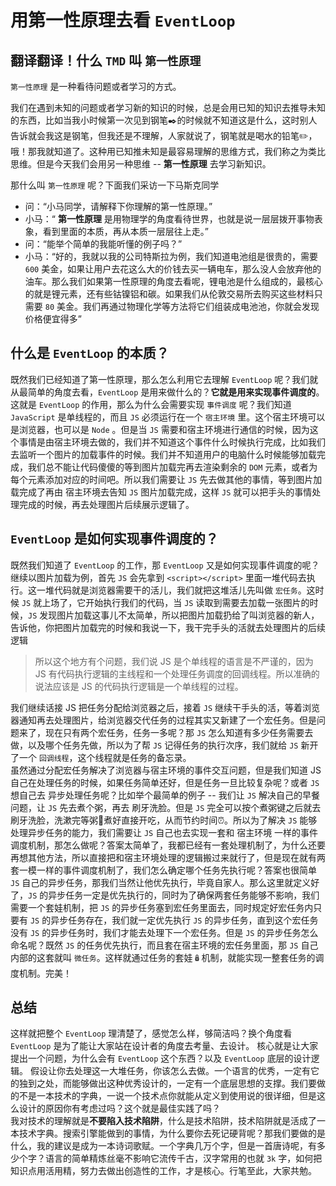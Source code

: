 # 用第一性原理去看 `EventLoop`

## 翻译翻译！什么 `TMD` 叫 `第一性原理`

`第一性原理` 是一种看待问题或者学习的方式。  

我们在遇到未知的问题或者学习新的知识的时候，总是会用已知的知识去推导未知的东西，比如当我小时候第一次见到钢笔✒️的时候就不知道这是什么，这时别人告诉就会我这是钢笔，但我还是不理解，人家就说了，钢笔就是喝水的铅笔✏️，哦！那我就知道了。这种用已知推未知是最容易理解的思维方式，我们称之为类比思维。但是今天我们会用另一种思维 -- **第一性原理** 去学习新知识。

那什么叫 `第一性原理` 呢？下面我们采访一下马斯克同学

- 问：“小马同学，请解释下你理解的第一性原理。”
- 小马：“ **第一性原理** 是用物理学的角度看待世界，也就是说一层层拨开事物表象，看到里面的本质，再从本质一层层往上走。”
- 问：“能举个简单的我能听懂的例子吗？”
- 小马：“好的，我就以我的公司特斯拉为例，我们知道电池组是很贵的，需要 `600` 美金，如果让用户去花这么大的价钱去买一辆电车，那么没人会放弃他的油车。那么我们如果第一性原理的角度去看呢，锂电池是什么组成的，最核心的就是锂元素，还有些钴镍铝和碳。如果我们从伦敦交易所去购买这些材料只需要 `80` 美金。我们再通过物理化学等方法将它们组装成电池池，你就会发现价格便宜得多”

## 什么是 `EventLoop` 的本质？

既然我们已经知道了第一性原理，那么怎么利用它去理解 `EventLoop` 呢？我们就从最简单的角度去看，`EventLoop` 是用来做什么的？**它就是用来实现事件调度的**。  
这就是 `EventLoop` 的作用，那么为什么会需要实现 `事件调度` 呢？我们知道 `JavaScript` 是单线程的，而且 `JS` 必须运行在一个 `宿主环境` 里。这个宿主环境可以是浏览器，也可以是 `Node` 。但是当 `JS` 需要和宿主环境进行通信的时候，因为这个事情是由宿主环境去做的，我们并不知道这个事件什么时候执行完成，比如我们去监听一个图片的加载事件的时候。我们并不知道用户的电脑什么时候能够加载完成，我们总不能让代码傻傻的等到图片加载完再去渲染剩余的 `DOM` 元素，或者为每个元素添加对应的时间吧。所以我们需要让 `JS` 先去做其他的事情，等到图片加载完成了再由 宿主环境去告知 `JS` 图片加载完成，这样 `JS` 就可以把手头的事情处理完成的时候，再去处理图片后续展示逻辑了。

## `EventLoop` 是如何实现事件调度的？

既然我们知道了 `EventLoop` 的工作，那 `EventLoop` 又是如何实现事件调度的呢？继续以图片加载为例，首先 `JS` 会先拿到 `<script></script>` 里面一堆代码去执行。这一堆代码就是浏览器需要干的活儿，我们就把这堆活儿先叫做 `宏任务`。这时候 `JS` 就上场了，它开始执行我们的代码，当 `JS` 读取到需要去加载一张图片的时候，`JS` 发现图片加载这事儿不太简单，所以把图片加载扔给了叫浏览器的新人，告诉他，你把图片加载完的时候和我说一下，我干完手头的活就去处理图片的后续逻辑

> 所以这个地方有个问题，我们说 JS 是个单线程的语言是不严谨的，因为 JS 有代码执行逻辑的主线程和一个处理任务调度的回调线程。所以准确的说法应该是 JS 的代码执行逻辑是一个单线程的过程。  

我们继续话接 JS 把任务分配给浏览器之后，接着 `JS` 继续干手头的活，等着浏览器通知再去处理图片，给浏览器交代任务的过程其实又新建了一个宏任务。但是问题来了，现在只有两个宏任务，任务一多呢？那 `JS` 怎么知道有多少任务需要去做，以及哪个任务先做，所以为了帮 `JS` 记得任务的执行次序，我们就给 `JS` 新开了一个 `回调线程`，这个线程就是任务的备忘录。    
虽然通过分配宏任务解决了浏览器与宿主环境的事件交互问题，但是我们知道 JS 自己在处理任务的时候，如果任务简单还好，但是任务一旦比较复杂呢？或者 `JS` 想自己去 异步处理任务呢？比如举个最简单的例子 -- 我们让 `JS` 解决自己的早餐问题，让 `JS` 先去煮个粥，再去 刷牙洗脸。但是 `JS` 完全可以按个煮粥键之后就去刷牙洗脸，洗漱完等粥🥣煮好直接开吃，从而节约时间⏰。所以为了解决 `JS` 能够处理异步任务的能力，我们需要让 `JS` 自己也去实现一套和 宿主环境 一样的事件调度机制，那怎么做呢？答案太简单了，我都已经有一套处理机制了，为什么还要再想其他方法，所以直接把和宿主环境处理的逻辑搬过来就行了，但是现在就有两套一模一样的事件调度机制了，我们怎么确定哪个任务先执行呢？答案也很简单 `JS` 自己的异步任务，那我们当然让他优先执行，毕竟自家人。那么这里就定义好了，`JS` 的异步任务一定是优先执行的，同时为了确保两套任务能够不影响，我们需要一个套娃机制，把 `JS` 的异步任务塞到宏任务里面去，同时规定好宏任务内只要有 `JS` 的异步任务存在，我们就一定优先执行 `JS` 的异步任务，直到这个宏任务没有 `JS` 的异步任务时，我们才能去处理下一个宏任务。但是 `JS` 的异步任务怎么命名呢？既然 `JS` 的任务优先执行，而且套在宿主环境的宏任务里面，那 `JS` 自己内部的这套就叫 `微任务`。这样就通过任务的套娃🪆机制，就能实现一整套任务的调度机制。完美！

## 总结

这样就把整个 `EventLoop` 理清楚了，感觉怎么样，够简洁吗？换个角度看 `EventLoop` 是为了能让大家站在设计者的角度去考量、去设计。
核心就是让大家提出一个问题，为什么会有 `EventLoop` 这个东西？以及 `EventLoop` 底层的设计逻辑。
假设让你去处理这一大堆任务，你该怎么去做。一个语言的优秀，一定有它的独到之处，而能够做出这种优秀设计的，一定有一个底层思想的支撑。我们要做的不是一本技术的字典，一说一个技术点你就能从定义到使用说的很详细，但是这么设计的原因你有考虑过吗？这个就是最佳实践了吗？  
我对技术的理解就是**不要陷入技术陷阱**，什么是技术陷阱，技术陷阱就是活成了一本技术字典。搜索引擎能做到的事情，为什么要你去死记硬背呢？那我们要做的是什么，我的建议是成为一本诗词歌赋。一个字典几万个字，但是一首唐诗呢，有多少个字？语言的简单精炼丝毫不影响它流传千古，汉字常用的也就 `3k` 字，如何把知识点用活用精，努力去做出创造性的工作，才是核心。行笔至此，大家共勉。
